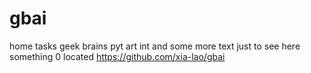 # gbai
home tasks geek brains pyt art int
and some more text just to see here something 0
located https://github.com/xia-lao/gbai
